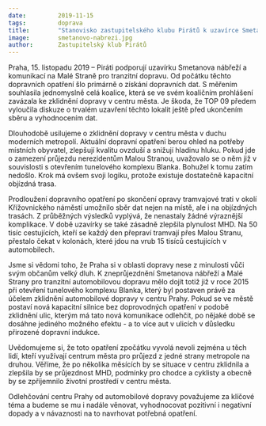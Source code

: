 ```yaml
---
date:         2019-11-15
tags:         doprava
title:        "Stanovisko zastupitelského klubu Pirátů k uzavírce Smetanova nábřeží/Malé Strany"
image: 	      smetanovo-nabrezi.jpg
author:       Zastupitelský klub Pirátů
---
```


Praha, 15. listopadu 2019 – Piráti podporují uzavírku Smetanova nábřeží a komunikací na Malé Straně pro tranzitní dopravu. Od počátku těchto dopravních opatření šlo primárně o získání dopravních dat. S měřením souhlasila jednomyslně celá koalice, která se ve svém koaličním prohlášení zavázala ke zklidnění dopravy v centru města. Je škoda, že TOP 09 předem vyloučila diskuze o trvalém uzavření těchto lokalit ještě před ukončením sběru a vyhodnocením dat.

Dlouhodobě usilujeme o zklidnění dopravy v centru města v duchu moderních metropolí. Aktuální dopravní opatření berou ohled na potřeby místních obyvatel, zlepšují kvalitu ovzduší a snižují hladinu hluku. Pokud jde o zamezení průjezdu nerezidentům Malou Stranou, uvažovalo se o něm již v souvislosti s otevřením tunelového komplexu Blanka. Bohužel k tomu zatím nedošlo. Krok má ovšem svoji logiku, protože existuje dostatečně kapacitní objízdná trasa.

Prodloužení dopravního opatření po skončení opravy tramvajové trati v okolí Křížovnického náměstí umožnilo sběr dat nejen na místě, ale i na objízdných trasách. Z průběžných výsledků vyplývá, že nenastaly žádné výraznější komplikace. V době uzavírky se také zásadně zlepšila plynulost MHD. Na 50 tisíc cestujících, kteří se každý den přepraví tramvají přes Malou Stranu, přestalo čekat v kolonách, které jdou na vrub 15 tisíců cestujících v automobilech. 

Jsme si vědomi toho, že Praha si v oblasti dopravy nese z minulosti vůči svým občanům velký dluh. K zneprůjezdnění Smetanova nábřeží a Malé Strany pro tranzitní automobilovou dopravu mělo dojít totiž již v roce 2015 při otevření tunelového komplexu Blanka, který byl postaven právě za účelem zklidnění automobilové dopravy v centru Prahy. Pokud se ve městě postaví nová kapacitní silnice bez doprovodných opatření v podobě zklidnění ulic, kterým má tato nová komunikace odlehčit, po nějaké době se dosáhne jediného možného efektu - a to více aut v ulicích v důsledku přirozené dopravní indukce.

Uvědomujeme si, že toto opatření zpočátku vyvolá nevoli zejména u těch lidí, kteří využívají centrum města pro průjezd z jedné strany metropole na druhou. Věříme, že po několika měsících by se situace v centru zklidnila a zlepšila by se průjezdnost MHD, podmínky pro chodce a cyklisty a obecně by se zpříjemnilo životní prostředí v centru města.

Odlehčování centru Prahy od automobilové dopravy považujeme za klíčové téma a budeme se mu i nadále věnovat, vyhodnocovat pozitivní i negativní dopady a v návaznosti na to navrhovat potřebná opatření.



